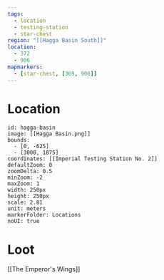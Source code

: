 ```yaml
---
tags:
  - location
  - testing-station
  - star-chest
region: "[[Hagga Basin South]]"
location:
  - 372
  - 906
mapmarkers:
  - [star-chest, [369, 906]]
---
```

# Location

```leaflet
id: hagga-basin
image: [[Hagga Basin.png]]
bounds:
  - [0, -625]
  - [3000, 1875]
coordinates: [[Imperial Testing Station No. 2]]
defaultZoom: 0
zoomDelta: 0.5
minZoom: -2
maxZoom: 1
width: 250px
height: 250px
scale: 2.81
unit: meters
markerFolder: Locations
noUI: true
```

# Loot
[[The Emperor's Wings]]
